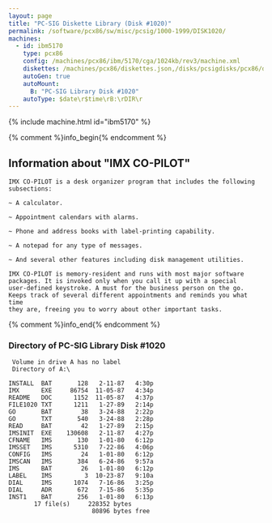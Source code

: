 ```yaml
---
layout: page
title: "PC-SIG Diskette Library (Disk #1020)"
permalink: /software/pcx86/sw/misc/pcsig/1000-1999/DISK1020/
machines:
  - id: ibm5170
    type: pcx86
    config: /machines/pcx86/ibm/5170/cga/1024kb/rev3/machine.xml
    diskettes: /machines/pcx86/diskettes.json,/disks/pcsigdisks/pcx86/diskettes.json
    autoGen: true
    autoMount:
      B: "PC-SIG Library Disk #1020"
    autoType: $date\r$time\rB:\rDIR\r
---
```


{% include machine.html id="ibm5170" %}

{% comment %}info_begin{% endcomment %}

## Information about "IMX CO-PILOT"

    IMX CO-PILOT is a desk organizer program that includes the following
    subsections:
    
    ~ A calculator.
    
    ~ Appointment calendars with alarms.
    
    ~ Phone and address books with label-printing capability.
    
    ~ A notepad for any type of messages.
    
    ~ And several other features including disk management utilities.
    
    IMX CO-PILOT is memory-resident and runs with most major software
    packages. It is invoked only when you call it up with a special
    user-defined keystroke. A must for the business person on the go.
    Keeps track of several different appointments and reminds you what time
    they are, freeing you to worry about other important tasks.
{% comment %}info_end{% endcomment %}


### Directory of PC-SIG Library Disk #1020

     Volume in drive A has no label
     Directory of A:\

    INSTALL  BAT       128   2-11-87   4:30p
    IMX      EXE     86754  11-05-87   4:34p
    README   DOC      1152  11-05-87   4:37p
    FILE1020 TXT      1211   1-27-89   2:14p
    GO       BAT        38   3-24-88   2:22p
    GO       TXT       540   3-24-88   2:28p
    READ     BAT        42   1-27-89   2:15p
    IMSINIT  EXE    130608   2-11-87   4:27p
    CFNAME   IMS       130   1-01-80   6:12p
    IMSSET   IMS      5310   7-22-86   4:06p
    CONFIG   IMS        24   1-01-80   6:12p
    IMSCAN   IMS       384   6-24-86   9:57a
    IMS      BAT        26   1-01-80   6:12p
    LABEL    IMS         3  10-23-87   9:10a
    DIAL     IMS      1074   7-16-86   3:25p
    DIAL     ADR       672   7-15-86   5:35p
    INST1    BAT       256   1-01-80   6:13p
           17 file(s)     228352 bytes
                           80896 bytes free
